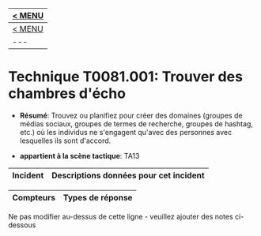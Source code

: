 |[< MENU](../README.md)|
|---|
|[< MENU](../../README.md)|
|---|
# Technique T0081.001: Trouver des chambres d'écho

* **Résumé**: Trouvez ou planifiez pour créer des domaines (groupes de médias sociaux, groupes de termes de recherche, groupes de hashtag, etc.) où les individus ne s'engagent qu'avec des personnes avec lesquelles ils sont d'accord.

* **appartient à la scène tactique**: TA13


|Incident |Descriptions données pour cet incident |
|-------- |-------------------- |



|Compteurs |Types de réponse |
|-------- |-------------- |


Ne pas modifier au-dessus de cette ligne - veuillez ajouter des notes ci-dessous